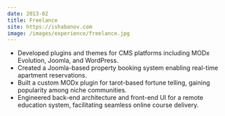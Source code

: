 ```yaml
---
date: 2013-02 
title: Freelance
site: https://ishabanov.com
image: /images/experience/freelance.jpg
---
```


- Developed plugins and themes for CMS platforms including MODx Evolution, Joomla, and WordPress.
- Created a Joomla-based property booking system enabling real-time apartment reservations.
- Built a custom MODx plugin for tarot-based fortune telling, gaining popularity among niche communities.
- Engineered back-end architecture and front-end UI for a remote education system, facilitating seamless online course delivery.

